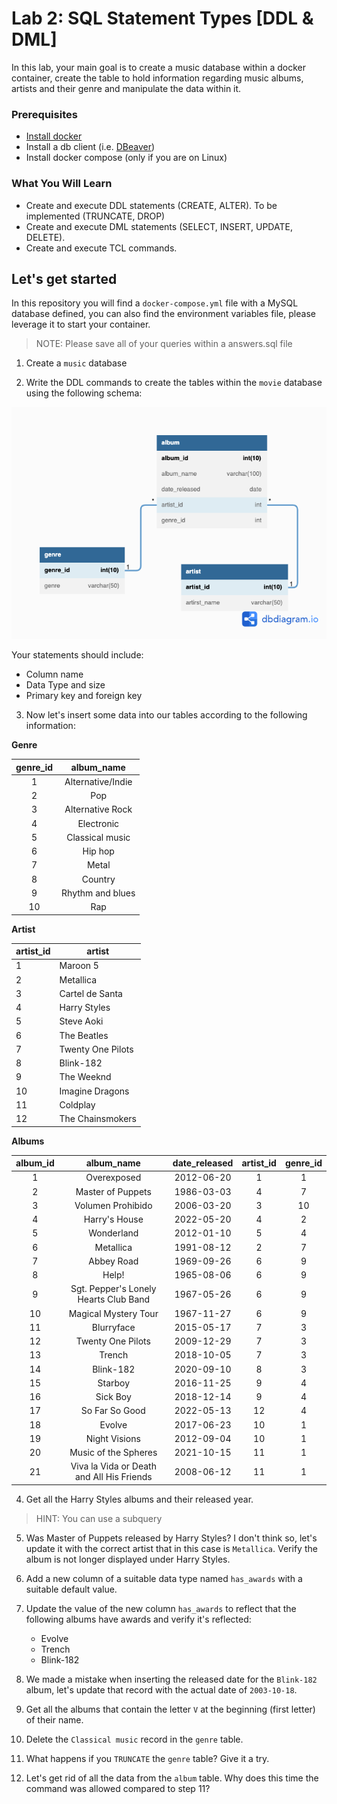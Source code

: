 # Lab 2: SQL Statement Types [DDL & DML]

In this lab, your main goal is to create a music database within a docker container, create the table to hold information
regarding music albums, artists and their genre and manipulate the data within it. 

### Prerequisites
* [Install docker](https://docs.docker.com/engine/install/) 
* Install a db client (i.e. [DBeaver](https://dbeaver.io/download/)) 
* Install docker compose (only if you are on Linux)

### What You Will Learn
* Create and execute DDL statements (CREATE, ALTER).   To be implemented (TRUNCATE, DROP)
* Create and execute DML statements (SELECT, INSERT, UPDATE, DELETE). 
* Create and execute TCL commands.


## Let's get started

In this repository you will find a `docker-compose.yml` file with a MySQL database defined, you can also find the environment
variables file, please leverage it to start your container. 


> NOTE: Please save all of your queries within a answers.sql file


1. Create a `music` database

2. Write the DDL commands to create the tables within the `movie` database using the following schema: 

![Music Database Diagram](documentation_images/music_database.png)

Your statements should include: 
* Column name
* Data Type and size
* Primary key and foreign key 

3. Now let's insert some data into our tables according to the following information: 

**Genre**

| genre_id | album_name        |
|:--------:|:-----------------:|
| 1        | Alternative/Indie |
| 2        | Pop               |
| 3        | Alternative Rock  |
| 4        | Electronic        |
| 5        | Classical music   |
| 6        | Hip hop           |
| 7        | Metal             |
| 8        | Country           |
| 9        | Rhythm and blues  |
| 10       | Rap               |


**Artist**

| artist_id | artist            |
|-----------|-------------------|
| 1         | Maroon 5          |
| 2         | Metallica         |
| 3         | Cartel de Santa   |
| 4         | Harry Styles      |
| 5         | Steve Aoki        |
| 6         | The Beatles       |
| 7         | Twenty One Pilots |
| 8         | Blink-182         |
| 9         | The Weeknd        |
| 10        | Imagine Dragons   |
| 11        | Coldplay          |
| 12        | The Chainsmokers  |

**Albums**

| album_id | album_name                                | date_released | artist_id | genre_id |
|:--------:|:-----------------------------------------:|:-------------:|:---------:|:--------:|
| 1        | Overexposed                               | 2012-06-20    | 1         | 1        |
| 2        | Master of Puppets                         | 1986-03-03    | 4         | 7        |
| 3        | Volumen Prohibido                         | 2006-03-20    | 3         | 10       |
| 4        | Harry's House                             | 2022-05-20    | 4         | 2        |
| 5        | Wonderland                                | 2012-01-10    | 5         | 4        |
| 6        | Metallica                                 | 1991-08-12    | 2         | 7        |
| 7        | Abbey Road                                | 1969-09-26    | 6         | 9        |
| 8        | Help!                                     | 1965-08-06    | 6         | 9        |
| 9        | Sgt. Pepper's Lonely Hearts Club Band     | 1967-05-26    | 6         | 9        |
| 10       | Magical Mystery Tour                      | 1967-11-27    | 6         | 9        |
| 11       | Blurryface                                | 2015-05-17    | 7         | 3        |
| 12       | Twenty One Pilots                         | 2009-12-29    | 7         | 3        |
| 13       | Trench                                    | 2018-10-05    | 7         | 3        |
| 14       | Blink-182                                 | 2020-09-10    | 8         | 3        |
| 15       | Starboy                                   | 2016-11-25    | 9         | 4        |
| 16       | Sick Boy                                  | 2018-12-14    | 9         | 4        |
| 17       | So Far So Good                            | 2022-05-13    | 12        | 4        |
| 18       | Evolve                                    | 2017-06-23    | 10        | 1        |
| 19       | Night Visions                             | 2012-09-04    | 10        | 1        |
| 20       | Music of the Spheres                      | 2021-10-15    | 11        | 1        |
| 21       | Viva la Vida or Death and All His Friends | 2008-06-12    | 11        | 1        |

4. Get all the Harry Styles albums and their released year. 

> HINT: You can use a subquery

5. Was Master of Puppets released by Harry Styles? I don't think so, let's update it with the correct artist that in 
this case is `Metallica`. Verify the album is not longer displayed under Harry Styles. 

6. Add a new column of a suitable data type named `has_awards` with a suitable default value. 

7. Update the value of the new column `has_awards` to reflect that the following albums have awards and verify it's reflected: 
    * Evolve
    * Trench
    * Blink-182

8. We made a mistake when inserting the released date for the `Blink-182` album, let's update that record with the actual 
date of `2003-10-18`.

9. Get all the albums that contain the letter `V` at the beginning (first letter) of their name.

10. Delete the `Classical music` record in the `genre` table. 

11. What happens if you `TRUNCATE` the `genre` table? Give it a try. 

12. Let's get rid of all the data from the `album` table. Why does this time the command was allowed compared to step 11? 
